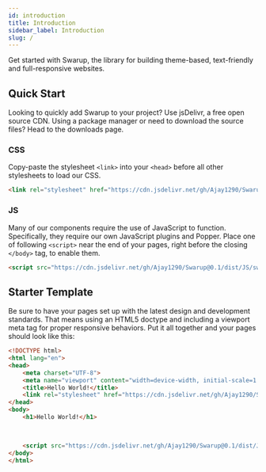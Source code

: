 ```yaml
---
id: introduction
title: Introduction
sidebar_label: Introduction
slug: /
---
```


 
Get started with Swarup, the library for building theme-based, text-friendly and full-responsive websites.

## Quick Start
Looking to quickly add Swarup to your project? 
Use jsDelivr, a free open source CDN. 
Using a package manager or need to download the source files? 
Head to the downloads page.

### CSS
Copy-paste the stylesheet `<link>` into your `<head>` before all other stylesheets to load our CSS.
```html
<link rel="stylesheet" href="https://cdn.jsdelivr.net/gh/Ajay1290/Swarup@0.1/dist/CSS/swarup.min.css">
```

### JS
Many of our components require the use of JavaScript to function. Specifically, they require our own JavaScript plugins and Popper. Place one of following `<script>` near the end of your pages, right before the closing `</body>` tag, to enable them.
```html
<script src="https://cdn.jsdelivr.net/gh/Ajay1290/Swarup@0.1/dist/JS/swarup.min.js"></script>
```

## Starter Template
Be sure to have your pages set up with the latest design and development standards. That means using an HTML5 doctype and including a viewport meta tag for proper responsive behaviors. Put it all together and your pages should look like this:
```html
<!DOCTYPE html>
<html lang="en">
<head>
    <meta charset="UTF-8">
    <meta name="viewport" content="width=device-width, initial-scale=1.0">
    <title>Hello World!</title>
    <link rel="stylesheet" href="https://cdn.jsdelivr.net/gh/Ajay1290/Swarup@0.1/dist/CSS/swarup.min.css">
</head>
<body>
    <h1>Hello World!</h1>


    
    <script src="https://cdn.jsdelivr.net/gh/Ajay1290/Swarup@0.1/dist/JS/swarup.min.js"></script>
</body>
</html>
```
